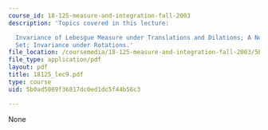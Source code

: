 ```yaml
---
course_id: 18-125-measure-and-integration-fall-2003
description: 'Topics covered in this lecture:

  Invariance of Lebesgue Measure under Translations and Dilations; A Non-measurable
  Set; Invariance under Rotations.'
file_location: /coursemedia/18-125-measure-and-integration-fall-2003/5b0ad5069f36817dc0ed1dc5f44b56c3_18125_lec9.pdf
file_type: application/pdf
layout: pdf
title: 18125_lec9.pdf
type: course
uid: 5b0ad5069f36817dc0ed1dc5f44b56c3

---
```

None